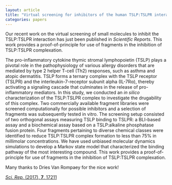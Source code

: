 ```yaml
---
layout: article
title: "Virtual screening for inhibitors of the human TSLP:TSLPR interaction"
categories: papers
---
```


Our recent work on the virtual screening of small molecules to inhibit the TSLP:TSLPR interaction has just been published in *Scientific Reports*. This work provides a proof-of-principle for use of fragments in the inhibition of TSLP:TSLPR complexation.

The pro-inflammatory cytokine thymic stromal lymphopoietin (TSLP) plays a pivotal role in the pathophysiology of various allergy disorders that are mediated by type 2 helper T-cell (Th2) responses, such as asthma and atopic dermatitis. TSLP forms a ternary complex with the TSLP receptor (TSLPR) and the interleukin-7-receptor subunit alpha (IL-7Rα), thereby activating a signaling cascade that culminates in the release of pro-inflammatory mediators. In this study, we conducted an *in silico* characterization of the TSLP:TSLPR complex to investigate the drugability of this complex. Two commercially available fragment libraries were screened computationally for possible inhibitors and a selection of fragments was subsequently tested in vitro. The screening setup consisted of two orthogonal assays measuring TSLP binding to TSLPR: a BLI-based assay and a biochemical assay based on a TSLP:alkaline phosphatase fusion protein. Four fragments pertaining to diverse chemical classes were identified to reduce TSLP:TSLPR complex formation to less than 75% in millimolar concentrations. We have used unbiased molecular dynamics simulations to develop a Markov state model that characterized the binding pathway of the most interesting compound. This work provides a proof-of-principle for use of fragments in the inhibition of TSLP:TSLPR complexation.

Many thanks to Dries Van Rompaey for the nice work!

<a href="/assets/papers/dvr-tslp-tslpr-vs-paper.pdf" download><i>Sci. Rep.</i> (2017), <b>7</b>, 17211</a>
